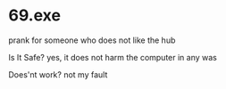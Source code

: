# 69.exe
prank for someone who does not like the hub

Is It Safe?
yes, it does not harm the computer in any was

Does'nt work?
not my fault
